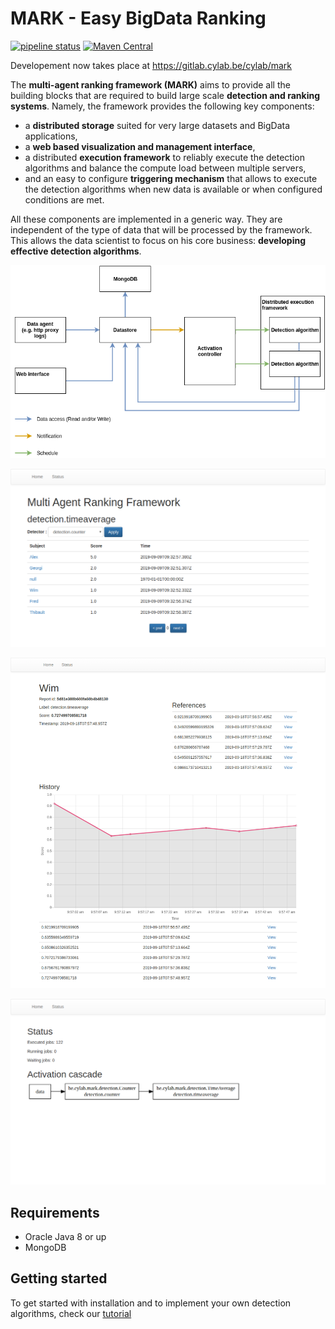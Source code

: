 # MARK - Easy BigData Ranking

[![pipeline status](https://gitlab.cylab.be/cylab/mark/badges/master/pipeline.svg)](https://gitlab.cylab.be/cylab/mark/commits/master)
[![Maven Central](https://img.shields.io/maven-central/v/be.cylab.mark/server)](https://mvnrepository.com/artifact/be.cylab.mark/server)

Developement now takes place at https://gitlab.cylab.be/cylab/mark

The **multi-agent ranking framework (MARK)** aims to provide all the building blocks that are required to build large scale **detection and ranking systems**. Namely, the framework provides the following key components: 

* a **distributed storage** suited for very large datasets and BigData applications, 
* a **web based visualization and management interface**,
* a distributed **execution framework** to reliably execute the detection algorithms and balance the compute load between multiple servers,
* and an easy to configure **triggering mechanism** that allows to execute the detection algorithms when new data is available or when configured conditions are met.

All these components are implemented in a generic way. They are independent of the type of data that will be processed by the framework. This allows the data scientist to focus on his core business: **developing effective detection algorithms**.

![](./documentation/architecture.png)

![](./documentation/home.png)

![](./documentation/report.png)

![](./documentation/status.png)


## Requirements

* Oracle Java 8 or up
* MongoDB

## Getting started

To get started with installation and to implement your own detection algorithms, check our [tutorial](./TUTORIAL.md)
